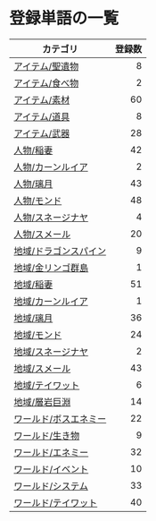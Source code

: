# 登録単語の一覧

|カテゴリ|登録数|
|---|--:|
|[アイテム/聖遺物](./dict/item/artifact.md)|8|
|[アイテム/食べ物](./dict/item/food.md)|2|
|[アイテム/素材](./dict/item/material.md)|60|
|[アイテム/道具](./dict/item/tool.md)|8|
|[アイテム/武器](./dict/item/weapon.md)|28|
|[人物/稲妻](./dict/person/inazuma.md)|42|
|[人物/カーンルイア](./dict/person/khaenriah.md)|2|
|[人物/璃月](./dict/person/liyue.md)|43|
|[人物/モンド](./dict/person/mondstadt.md)|48|
|[人物/スネージナヤ](./dict/person/snezhnaya.md)|4|
|[人物/スメール](./dict/person/sumeru.md)|20|
|[地域/ドラゴンスパイン](./dict/region/dragonspine.md)|9|
|[地域/金リンゴ群島](./dict/region/golden_apple.md)|1|
|[地域/稲妻](./dict/region/inazuma.md)|51|
|[地域/カーンルイア](./dict/region/khaenriah.md)|1|
|[地域/璃月](./dict/region/liyue.md)|36|
|[地域/モンド](./dict/region/mondstadt.md)|24|
|[地域/スネージナヤ](./dict/region/snezhnaya.md)|2|
|[地域/スメール](./dict/region/sumeru.md)|43|
|[地域/テイワット](./dict/region/teyvat.md)|6|
|[地域/層岩巨淵](./dict/region/the_chasm.md)|14|
|[ワールド/ボスエネミー](./dict/world/boss.md)|22|
|[ワールド/生き物](./dict/world/creature.md)|9|
|[ワールド/エネミー](./dict/world/enemy.md)|32|
|[ワールド/イベント](./dict/world/event.md)|10|
|[ワールド/システム](./dict/world/system.md)|33|
|[ワールド/テイワット](./dict/world/teyvat.md)|40|